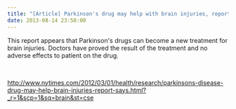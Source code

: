 ```yaml
---
title: "[Article] Parkinson's drug may help with brain injuries, report finds"
date: 2013-08-14 23:58:00
---
```


This report appears that Parkinson's drugs can become a new treatment for brain injuries. Doctors have proved the result of the treatment and no adverse effects to patient on the drug.

 

<http://www.nytimes.com/2012/03/01/health/research/parkinsons-disease-drug-may-help-brain-injuries-report-says.html?_r=1&scp=1&sq=brain&st=cse>

